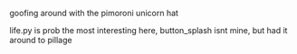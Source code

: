 goofing around with the pimoroni unicorn hat

life.py is prob the most interesting here, button_splash isnt mine, but had it around to pillage
